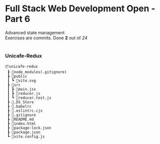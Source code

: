 <h1>Full Stack Web Development Open - Part 6</h1>

Advanced state management</br>
Exercises are commits. Done **2** out of *24*
</br></br>

<h3>Unicafe-Redux</h3>

```
📦unicafe-redux
 ┣ 📂node_modules(.gitignore)
 ┣ 📂public
 ┃ ┗ 📜vite.svg
 ┣ 📂src
 ┃ ┣ 📜main.jsx
 ┃ ┣ 📜reducer.js
 ┃ ┗ 📜reducer.test.js
 ┣ 📜.DS_Store
 ┣ 📜.babelrc
 ┣ 📜.eslintrc.cjs
 ┣ 📜.gitignore
 ┣ 📜README.md
 ┣ 📜index.html
 ┣ 📜package-lock.json
 ┣ 📜package.json
 ┗ 📜vite.config.js
```